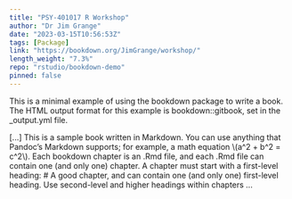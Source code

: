 ```yaml
---
title: "PSY-401017 R Workshop"
author: "Dr Jim Grange"
date: "2023-03-15T10:56:53Z"
tags: [Package]
link: "https://bookdown.org/JimGrange/workshop/"
length_weight: "7.3%"
repo: "rstudio/bookdown-demo"
pinned: false
---
```


<p>This is a minimal example of using the bookdown package to write a book.
The HTML output format for this example is bookdown::gitbook,
set in the _output.yml file.</p> [...] This is a sample book written in Markdown. You can use anything that Pandoc’s Markdown supports; for example, a math equation \(a^2 + b^2 = c^2\). Each bookdown chapter is an .Rmd file, and each .Rmd file can contain one (and only one) chapter. A chapter must start with a first-level heading: # A good chapter, and can contain one (and only one) first-level heading. Use second-level and higher headings within chapters ...
